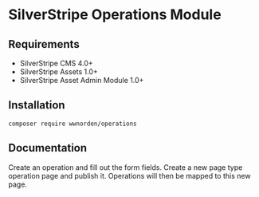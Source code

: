 # SilverStripe Operations Module

## Requirements

* SilverStripe CMS 4.0+
* SilverStripe Assets 1.0+
* SilverStripe Asset Admin Module 1.0+

## Installation

```
composer require wwnorden/operations
```

## Documentation

Create an operation and fill out the form fields.
Create a new page type operation page and publish it. 
Operations will then be mapped to this new page.
 